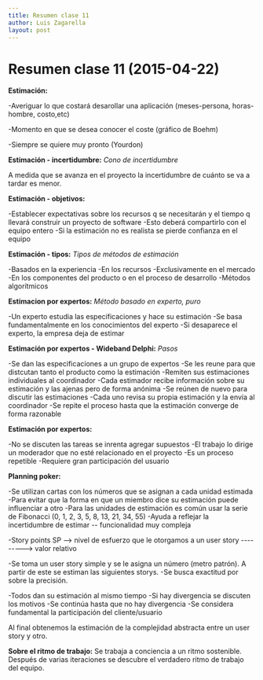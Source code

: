 ```yaml
---
title: Resumen clase 11
author: Luis Zagarella
layout: post
---
```

Resumen clase 11 (2015-04-22)
===============
**Estimación:**

-Averiguar lo que costará desarollar una aplicación (meses-persona, horas-hombre, costo,etc)

-Momento en que se desea conocer el coste (gráfico de Boehm)

-Siempre se quiere muy pronto (Yourdon)

**Estimación - incertidumbre:**
*Cono de incertidumbre*

A medida que se avanza en el proyecto la incertidumbre de cuánto se va a tardar es menor.

**Estimación - objetivos:**

-Establecer expectativas sobre los recursos q se necesitarán y el tiempo q llevará construir un proyecto de software
-Esto deberá compartirlo con el equipo entero
-Si la estimación no es realista se pierde confianza en el equipo

**Estimación - tipos:**
*Tipos de métodos de estimación*

-Basados en la experiencia
-En los recursos
-Exclusivamente en el mercado
-En los componentes del producto o en el proceso de desarrollo
-Métodos algorítmicos 

**Estimacion por expertos:**
*Método basado en experto, puro*

-Un experto estudia las especificaciones y hace su estimación
-Se basa fundamentalmente en los conocimientos del experto
-Si desaparece el experto, la empresa deja de estimar

**Estimación por expertos - Wideband Delphi:**
*Pasos*

-Se dan las especificaciones a un grupo de expertos
-Se les reune para que distcutan tanto el producto como la estimación
-Remiten sus estimaciones individuales al coordinador
-Cada estimador recibe información sobre su estimación y las ajenas pero de forma anónima
-Se reúnen de nuevo para discutir las estimaciones
-Cada uno revisa su propia estimación y la envía al coordinador
-Se repite el proceso hasta que la estimación converge de forma razonable

**Estimación por expertos:**

-No se discuten las tareas se inrenta agregar supuestos
-El trabajo lo dirige un moderador que no esté relacionado en el proyecto
-Es un proceso repetible
-Requiere gran participación del usuario

**Planning poker:**

-Se utilizan cartas con los números que se asignan a cada unidad estimada
    -Para evitar que la forma en que un miembro dice su estimación puede influenciar a otro
-Para las unidades de estimación es común usar la serie de Fibonacci (0, 1, 2, 3, 5, 8, 13, 21, 34, 55)
    -Ayuda a reflejar la incertidumbre de estimar -- funcionalidad muy compleja

-Story points SP --> nivel de esfuerzo que le otorgamos a un user story ---------> valor relativo

-Se toma un user story simple y se le asigna un número (metro patrón). A partir de este se estiman las siguientes storys. 
-Se busca exactitud por sobre la precisión.

-Todos dan su estimación al mismo tiempo
-Si hay divergencia se discuten los motivos
-Se continúa hasta que no hay divergencia
-Se considera fundamental la participación del cliente/usuario

Al final obtenemos la estimación de la complejidad abstracta entre un user story y otro.

**Sobre el ritmo de trabajo:**
Se trabaja a conciencia a un ritmo sostenible.
Después de varias iteraciones se descubre el verdadero ritmo de trabajo del equipo.

